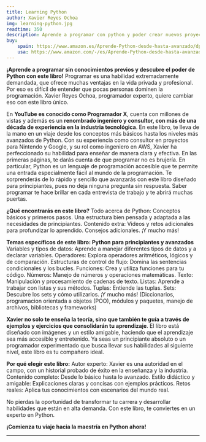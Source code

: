 ```yaml
---
title: Learning Python
author: Xavier Reyes Ochoa
img: learning-python.jpg
readtime: 350
description: Aprende a programar con python y poder crear nuevos proyectos de código.
buy:
    spain: https://www.amazon.es/Aprende-Python-desde-hasta-avanzado/dp/398929136X/ref=sr_1_3_sspa?__mk_es_ES=%C3%85M%C3%85%C5%BD%C3%95%C3%91&crid=253FH1QKN86ZT&dib=eyJ2IjoiMSJ9.uN9sXWxVLVy_QBnQqZzgE83Xd-nIExraMUA0q3mlZyL5o6oWAJPbH5JiUX1BEzF5lZNFocJKO69I3ABIvYfTZIFJTXgsm7I3BJH_2R8wm6ZpmBBFWWLYQexmcC3TmMSUTYw3wPmancw-zCjVUulFWRBj9PAKEf-F748607-hH_HmpdxWRo3nmNC4crTHS_czIKpl10P5r2tTKbZSp0H5_c02uZo0a-nfex55w9-F8x918u-oLuoKjoDg4cCt4qzJ_f6zybyiCjtMycfAxIcw2jPVvpwAF4vbjB47hNOcoPw.cdlMzzUB5z6f8p_8lvjKnKEOvHeHpO3ZVTn3JML37lg&dib_tag=se&keywords=learning+python&qid=1739484654&sprefix=learning+python%2Caps%2C78&sr=8-3-spons&sp_csd=d2lkZ2V0TmFtZT1zcF9hdGY&psc=1
    usa: https://www.amazon.com/-/es/Aprende-Python-desde-hasta-avanzado/dp/398929136X/ref=sr_1_1?__mk_es_US=%C3%85M%C3%85%C5%BD%C3%95%C3%91&crid=Y716460RK8CI&dib=eyJ2IjoiMSJ9.jO8CHAdxadITKHDrBe8gUe6jYJXQ_QQ5yoJYEjTFxZ0.nU-wXT7fUZ2JsrxNf79Qybge-OeFDhZjBXi9CEW898o&dib_tag=se&keywords=Aprende+Python+desde+cero+hasta+avanzado&qid=1739488538&sprefix=java+coding+problems%2Caps%2C563&sr=8-1
---
```


**¡Aprende a programar sin conocimientos previos y descubre el poder de Python con este libro!**
Programar es una habilidad extremadamente demandada, que ofrece muchas ventajas en la vida privada y profesional. Por eso es difícil de entender que pocas personas dominen la programación. Xavier Reyes Ochoa, programador experto, quiere cambiar eso con este libro único.

En **YouTube es conocido como Programador X**, cuenta con millones de vistas y además es un **renombrado ingeniero y consultor, con más de una década de experiencia en la industria tecnológica**. En este libro, te lleva de la mano en un viaje desde los conceptos más básicos hasta los niveles más avanzados de Python. Con su experiencia como consultor en proyectos para Nintendo y Google, y su rol como ingeniero en AWS, Xavier ha perfeccionado su habilidad para enseñar de manera clara y efectiva. En las primeras páginas, te darás cuenta de que programar no es brujería. En particular, Python es un lenguaje de programación accesible que te permite una entrada especialmente fácil al mundo de la programación. Te sorprenderás de lo rápido y sencillo que avanzarás con este libro diseñado para principiantes, pues no deja ninguna pregunta sin respuesta. Saber programar te hace brillar en cada entrevista de trabajo y te abrirá muchas puertas.

**¿Qué encontrarás en este libro?**
Todo acerca de Python: Conceptos básicos y primeros pasos.
Una estructura bien pensada y adaptada a las necesidades de principiantes.
Contenido extra: Videos y retos adicionales para profundizar lo aprendido.
Consejos adicionales.
¡Y mucho más!

**Temas específicos de este libro: Python para principiantes y avanzados**
Variables y tipos de datos: Aprende a manejar diferentes tipos de datos y a declarar variables.
Operadores: Explora operadores aritméticos, lógicos y de comparación.
Estructuras de control de flujo: Domina las sentencias condicionales y los bucles.
Funciones: Crea y utiliza funciones para tu código.
Números: Manejo de números y operaciones matemáticas.
Texto: Manipulación y procesamiento de cadenas de texto.
Listas: Aprende a trabajar con listas y sus métodos.
Tuplas: Entiende las tuplas.
Sets: Descubre los sets y cómo utilizarlos.
¡Y mucho más! (Diccionarios, programacion orientada a objetos (POO), módulos y paquetes, manejo de archivos, bibliotecas y frameworks)

**Xavier no solo te enseña la teoría, sino que también te guía a través de ejemplos y ejercicios que consolidarán tu aprendizaje**. El libro está diseñado con imágenes y un estilo amigable, haciendo que el aprendizaje sea más accesible y entretenido. Ya seas un principiante absoluto o un programador experimentado que busca llevar sus habilidades al siguiente nivel, este libro es tu compañero ideal.

**Por qué elegir este libro:**
Autor experto: Xavier es una autoridad en el campo, con un historial probado de éxito en la enseñanza y la industria.
Contenido completo: Desde lo básico hasta lo avanzado.
Estilo didáctico y amigable: Explicaciones claras y concisas con ejemplos prácticos.
Retos reales: Aplica tus conocimientos con escenarios del mundo real.

No pierdas la oportunidad de transformar tu carrera y desarrollar habilidades que están en alta demanda. Con este libro, te conviertes en un experto en Python.

**¡Comienza tu viaje hacia la maestría en Python ahora!**

---
